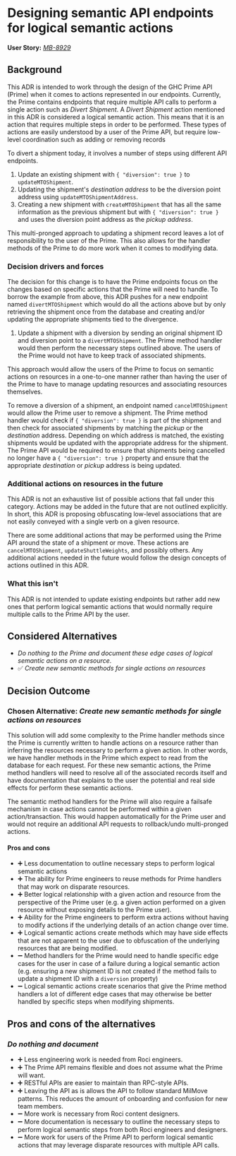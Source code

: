 # Designing semantic API endpoints for logical semantic actions

**User Story:** *[MB-8929][jira]* <!-- optional -->

[jira]: https://dp3.atlassian.net/browse/MB-8929 "MB-8929 Jira Ticket"

## Background

This ADR is intended to work through the design of the GHC Prime API (Prime)
when it comes to actions represented in our endpoints. Currently, the Prime
contains endpoints that require multiple API calls to perform a single action
such as _Divert Shipment_. A _Divert Shipment_ action mentioned in this ADR is
considered a logical semantic action. This means that it is an action that
requires multiple steps in order to be performed. These types of actions are
easily understood by a user of the Prime API, but require low-level coordination
such as adding or removing records


To divert a shipment today, it involves a number of
steps using different API endpoints.

1. Update an existing shipment with `{ "diversion": true }` to
   `updateMTOShipment`.
1. Updating the shipment's _destination address_ to be the diversion point
   address using `updateMTOShipmentAddress`.
1. Creating a new shipment with `createMTOShipment` that has all the same
   information as the previous shipment but with `{ "diversion": true }` and
   uses the diversion point address as the _pickup address_.

This multi-pronged approach to updating a shipment record leaves a lot of
responsibility to the user of the Prime. This also allows for the handler
methods of the Prime to do more work when it comes to modifying data.

### Decision drivers and forces

The decision for this change is to have the Prime endpoints focus on the changes
based on specific actions that the Prime will need to handle. To borrow the
example from above, this ADR pushes for a new endpoint named `divertMTOShipment`
which would do all the actions above but by only retrieving the shipment once
from the database and creating and/or updating the appropriate shipments tied to
the divergence.

1. Update a shipment with a diversion by sending an original shipment ID and
   diversion point to a `divertMTOShipment`. The Prime method handler would then
   perform the necessary steps outlined above. The users of the Prime would not
   have to keep track of associated shipments.

This approach would allow the users of the Prime to focus on semantic actions on
resources in a one-to-one manner rather than having the user of the Prime to
have to manage updating resources and associating resources themselves.

To remove a diversion of a shipment, an endpoint named `cancelMTOShipment` would
allow the Prime user to remove a shipment. The Prime method handler would check
if `{ "diversion": true }` is part of the shipment and then check for associated
shipments by matching the _pickup_ or the _destination_ address. Depending on
which address is matched, the existing shipments would be updated with the
appropriate address for the shipment. The Prime API would be required to ensure
that shipments being cancelled no longer have a `{ "diversion": true }` property
and ensure that the appropriate _destination_ or _pickup_ address is being
updated.

### Additional actions on resources in the future

This ADR is not an exhaustive list of possible actions that fall under this
category. Actions may be added in the future that are not outlined explicitly.
In short, this ADR is proposing obfuscating low-level associations that are not
easily conveyed with a single verb on a given resource.

There are some additional actions that may be performed using the Prime API
around the state of a shipment or move. These actions are `cancelMTOShipment`,
`updateShuttleWeights`, and possibly others. Any additional actions needed in
the future would follow the design concepts of actions outlined in this ADR.

### What this isn't

This ADR is not intended to update existing endpoints but rather add new ones
that perform logical semantic actions that would normally require multiple calls
to the Prime API by the user.

## Considered Alternatives

- *Do nothing to the Prime and document these edge cases of logical semantic
  actions on a resource*.
- ✅ *Create new semantic methods for single actions on resources*

## Decision Outcome

### Chosen Alternative: *Create new semantic methods for single actions on resources*

This solution will add some complexity to the Prime handler methods since the
Prime is currently written to handle actions on a resource rather than inferring
the resources necessary to perform a given action. In other words, we have
handler methods in the Prime which expect to read from the database for each
request. For these new semantic actions, the Prime method handlers will need to
resolve all of the associated records itself and have documentation that
explains to the user the potential and real side effects for perform these
semantic actions.

The semantic method handlers for the Prime will also require a failsafe
mechanism in case actions cannot be performed within a given action/transaction.
This would happen automatically for the Prime user and would not require an
additional API requests to rollback/undo multi-pronged actions.

#### Pros and cons

- ➕ Less documentation to outline necessary steps to perform logical semantic
    actions
- ➕ The ability for Prime engineers to reuse methods for Prime handlers that
    may work on disparate resources.
- ➕ Better logical relationship with a given action and resource from the
    perspective of the Prime user (e.g. a given action performed on a given
    resource without exposing details to the Prime user).
- ➕ Ability for the Prime engineers to perform extra actions without having to
    modify actions if the underlying details of an action change over time.
- ➕ Logical semantic actions create methods which may have side effects that
    are not apparent to the user due to obfuscation of the underlying resources
    that are being modified.
- ➖ Method handlers for the Prime would need to handle specific edge cases for
    the user in case of a failure during a logical semantic action (e.g.
    ensuring a new shipment ID is not created if the method fails to update a
    shipment ID with a `diversion` property)
- ➖ Logical semantic actions create scenarios that give the Prime method
    handlers a lot of different edge cases that may otherwise be better
    handled by specific steps when modifying shipments.

## Pros and cons of the alternatives

### _Do nothing and document_

- ➕ Less engineering work is needed from Roci engineers.
- ➕ The Prime API remains flexible and does not assume what the Prime will
    want.
- ➕ RESTful APIs are easier to maintain than RPC-style APIs.
- ➕ Leaving the API as is allows the API to follow standard MilMove patterns.
    This reduces the amount of onboarding and confusion for new team members.
- ➖ More work is necessary from Roci content designers.
- ➖ More documentation is necessary to outline the necessary steps to perform
    logical semantic steps from both Roci engineers and designers.
- ➖ More work for users of the Prime API to perform logical semantic
    actions that may leverage disparate resources with multiple API calls.
